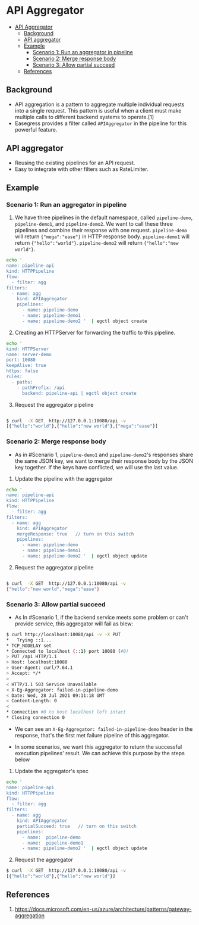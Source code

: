 # API Aggregator

- [API Aggregator](#api-aggregator)
  - [Background](#background)
  - [API aggregator](#api-aggregator-1)
  - [Example](#example)
    - [Scenario 1: Run an aggregator in pipeline](#scenario-1-run-an-aggregator-in-pipeline)
    - [Scenario 2: Merge response body](#scenario-2-merge-response-body)
    - [Scenario 3: Allow partial succeed](#scenario-3-allow-partial-succeed)
  - [References](#references)

## Background

* API aggregation is a pattern to aggregate multiple individual requests into a single request. This pattern is useful when a client must make multiple calls to different backend systems to operate.[1]
* Easegress provides a filter called `APIAggregator` in the pipeline for this powerful feature.

## API aggregator

* Reusing the existing pipelines for an API request.
* Easy to integrate with other filters such as RateLimiter.

## Example

### Scenario 1: Run an aggregator in pipeline

1. We have three pipelines in the default namespace, called  `pipeline-demo`,  `pipeline-demo1`, and  `pipeline-demo2`. We want to call these three pipelines and combine their response with one request.
`pipeline-demo` will return `{"mega":"ease"}` in HTTP response body.
`pipeline-demo1` will return `{"hello":"world"}`.
`pipeline-demo2` will return `{"hello":"new world"}`.

``` bash
echo '
name: pipeline-api
kind: HTTPPipeline
flow:
  - filter: agg
filters:
  - name: agg
    kind: APIAggregator
    pipelines:
      - name: pipeline-demo
      - name: pipeline-demo1
      - name: pipeline-demo2 '  | egctl object create
```

2. Creating an HTTPServer for forwarding the traffic to this pipeline.

``` bash
echo '
kind: HTTPServer
name: server-demo
port: 10080
keepAlive: true
https: false
rules:
  - paths:
    - pathPrefix: /api
      backend: pipeline-api | egctl object create

```

3. Request the aggregator pipeline

``` bash

$ curl  -X GET  http://127.0.0.1:10080/api -v
[{"hello":"world"},{"hello":"new world"},{"mega":"ease"}]

```

### Scenario 2: Merge response body

* As in #Scenario 1,  `pipeline-demo1` and `pipeline-demo2`'s responses share the same JSON key, we want to merge their response body by the JSON key together. If the keys have conflicted, we will use the last value.

1. Update the pipeline with the aggregator

``` bash
echo '
name: pipeline-api
kind: HTTPPipeline
flow:
  - filter: agg
filters:
  - name: agg
    kind: APIAggregator
    mergeResponse: true   // turn on this switch
    pipelines:
      - name: pipeline-demo
      - name: pipeline-demo1
      - name: pipeline-demo2 '  | egctl object update
```

2. Request the aggregator pipeline

``` bash

$ curl  -X GET  http://127.0.0.1:10080/api -v
{"hello":"new world","mega":"ease"}

```

### Scenario 3: Allow partial succeed

* As In #Scenario 1, if the backend service meets some problem or can't provide service, this aggregator will
fail as blew:

``` bash
$ curl http://localhost:10080/api -v -X PUT
*   Trying ::1...
* TCP_NODELAY set
* Connected to localhost (::1) port 10080 (#0)
> PUT /api HTTP/1.1
> Host: localhost:10080
> User-Agent: curl/7.64.1
> Accept: */*
>
< HTTP/1.1 503 Service Unavailable
< X-Eg-Aggregator: failed-in-pipeline-demo
< Date: Wed, 28 Jul 2021 09:11:18 GMT
< Content-Length: 0
<
* Connection #0 to host localhost left intact
* Closing connection 0
```

* We can see an `X-Eg-Aggregator: failed-in-pipeline-demo` header in the response, that's the first met failure pipeline of this aggregator.

* In some scenarios, we want this aggregator to return the successful execution pipelines' result. We can achieve this purpose by the steps below

1. Update the aggregator's spec

``` bash
echo '
name: pipeline-api
kind: HTTPPipeline
flow:
  - filter: agg
filters:
  - name: agg
    kind: APIAggregator
    partialSucceed: true   // turn on this switch
    pipelines:
      - name:  pipeline-demo
      - name:  pipeline-demo1
      - name: pipeline-demo2 '  | egctl object update

```

2. Request the aggregator

``` bash
$ curl  -X GET  http://127.0.0.1:10080/api -v
[{"hello":"world"},{"hello":"new world"}]

```

## References

1. https://docs.microsoft.com/en-us/azure/architecture/patterns/gateway-aggregation
